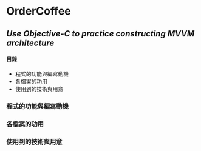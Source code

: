 # OrderCoffee
## _Use Objective-C to practice constructing MVVM architecture_
#### 目錄
- 程式的功能與編寫動機
- 各檔案的功用
- 使用到的技術與用意


### 程式的功能與編寫動機








### 各檔案的功用










### 使用到的技術與用意



